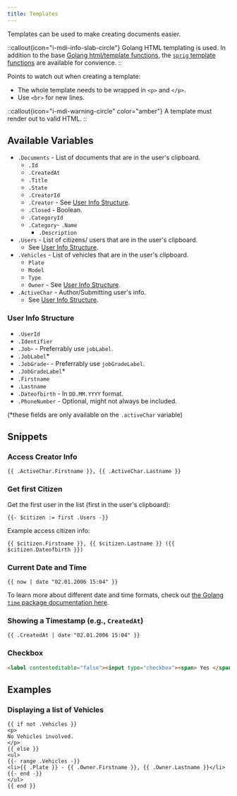 ```yaml
---
title: Templates
---
```


Templates can be used to make creating documents easier.

::callout{icon="i-mdi-info-slab-circle"}
Golang HTML templating is used.
In addition to the base [Golang html/template functions](https://pkg.go.dev/html/template), the [`sprig` template functions](https://masterminds.github.io/sprig/) are available for convience.
::

Points to watch out when creating a template:

- The whole template needs to be wrapped in `<p>` and `</p>`.
- Use `<br>` for new lines.

::callout{icon="i-mdi-warning-circle" color="amber"}
A template must render out to valid HTML.
::

## Available Variables

- `.Documents` - List of documents that are in the user's clipboard.
  - `.Id`
  - `.CreatedAt`
  - `.Title`
  - `.State`
  - `.CreatorId`
  - `.Creator` - See [User Info Structure](#user-info-structure).
  - `.Closed` - Boolean.
  - `.CategoryId`
  - `.Category`- `.Name`
    - `.Description`
- `.Users` - List of citizens/ users that are in the user's clipboard.
  - See [User Info Structure](#user-info-structure).
- `.Vehicles` - List of vehicles that are in the user's clipboard.
  - `Plate`
  - `Model`
  - `Type`
  - `Owner` - See [User Info Structure](#user-info-structure).
- `.ActiveChar` - Author/Submitting user's info.
  - See [User Info Structure](#user-info-structure).

### User Info Structure

- `.UserId`
- `.Identifier`
- `.Job`\- - Preferrably use `jobLabel`.
- `.JobLabel`\*
- `.JobGrade`\- - Preferrably use `jobGradeLabel`.
- `.JobGradeLabel`\*
- `.Firstname`
- `.Lastname`
- `.Dateofbirth` - In `DD.MM.YYYY` format.
- `.PhoneNumber` - Optional, might not always be included.

(\*these fields are only available on the `.activeChar` variable)

## Snippets

### Access Creator Info

```gotemplate
{{ .ActiveChar.Firstname }}, {{ .ActiveChar.Lastname }}
```

### Get first Citizen

Get the first user in the list (first in the user's clipboard):

```gotemplate
{{- $citizen := first .Users -}}
```

Example access citizen info:

```gotemplate
{{ $citizen.Firstname }}, {{ $citizen.Lastname }} ({{ $citizen.Dateofbirth }})
```

### Current Date and Time

```gotemplate
{{ now | date "02.01.2006 15:04" }}
```

To learn more about different date and time formats, check out [the Golang `time` package documentation here](https://pkg.go.dev/time#pkg-constants).

### Showing a Timestamp (e.g., `CreatedAt`)

```gotemplate
{{ .CreatedAt | date "02.01.2006 15:04" }}
```

### Checkbox

```html
<label contenteditable="false"><input type="checkbox"><span> Yes </span></label>
```

## Examples

### Displaying a list of Vehicles

```gotemplate
{{ if not .Vehicles }}
<p>
No Vehicles involved.
</p>
{{ else }}
<ul>
{{- range .Vehicles -}}
<li>{{ .Plate }} - {{ .Owner.Firstname }}, {{ .Owner.Lastname }}</li>
{{- end -}}
</ul>
{{ end }}
```

